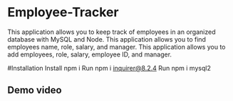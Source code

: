 # Employee-Tracker

This application allows you to keep track of employees in an organized database with MySQL and Node.
This application allows you to find employees name, role, salary, and manager. 
This application allows you to add employees, role, salary, employee ID, and manager.

#Installation
Install npm i 
Run npm i inquirer@8.2.4
Run npm i mysql2
<br>

## Demo video 

<a href="https://drive.google.com/file/d/1aRVJfwnx5krwAsgEADbfh6kR_-_f7ZLK/view">

